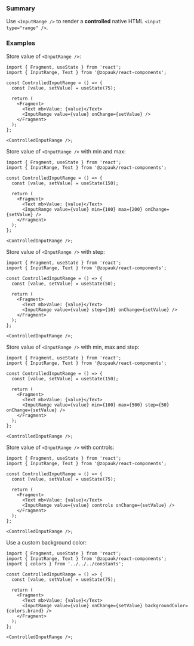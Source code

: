 ### Summary

Use `<InputRange />` to render a **controlled** native HTML `<input type="range" />`.

### Examples

Store value of `<InputRange />`:

```tsx
import { Fragment, useState } from 'react';
import { InputRange, Text } from '@zopauk/react-components';

const ControlledInputRange = () => {
  const [value, setValue] = useState(75);

  return (
    <Fragment>
      <Text mb>Value: {value}</Text>
      <InputRange value={value} onChange={setValue} />
    </Fragment>
  );
};

<ControlledInputRange />;
```

Store value of `<InputRange />` with min and max:

```tsx
import { Fragment, useState } from 'react';
import { InputRange, Text } from '@zopauk/react-components';

const ControlledInputRange = () => {
  const [value, setValue] = useState(150);

  return (
    <Fragment>
      <Text mb>Value: {value}</Text>
      <InputRange value={value} min={100} max={200} onChange={setValue} />
    </Fragment>
  );
};

<ControlledInputRange />;
```

Store value of `<InputRange />` with step:

```tsx
import { Fragment, useState } from 'react';
import { InputRange, Text } from '@zopauk/react-components';

const ControlledInputRange = () => {
  const [value, setValue] = useState(50);

  return (
    <Fragment>
      <Text mb>Value: {value}</Text>
      <InputRange value={value} step={10} onChange={setValue} />
    </Fragment>
  );
};

<ControlledInputRange />;
```

Store value of `<InputRange />` with min, max and step:

```tsx
import { Fragment, useState } from 'react';
import { InputRange, Text } from '@zopauk/react-components';

const ControlledInputRange = () => {
  const [value, setValue] = useState(150);

  return (
    <Fragment>
      <Text mb>Value: {value}</Text>
      <InputRange value={value} min={100} max={500} step={50} onChange={setValue} />
    </Fragment>
  );
};

<ControlledInputRange />;
```

Store value of `<InputRange />` with controls:

```tsx
import { Fragment, useState } from 'react';
import { InputRange, Text } from '@zopauk/react-components';

const ControlledInputRange = () => {
  const [value, setValue] = useState(75);

  return (
    <Fragment>
      <Text mb>Value: {value}</Text>
      <InputRange value={value} controls onChange={setValue} />
    </Fragment>
  );
};

<ControlledInputRange />;
```

Use a custom background color:

```tsx
import { Fragment, useState } from 'react';
import { InputRange, Text } from '@zopauk/react-components';
import { colors } from '../../../constants';

const ControlledInputRange = () => {
  const [value, setValue] = useState(75);

  return (
    <Fragment>
      <Text mb>Value: {value}</Text>
      <InputRange value={value} onChange={setValue} backgroundColor={colors.brand} />
    </Fragment>
  );
};

<ControlledInputRange />;
```
